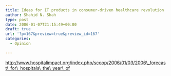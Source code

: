 ```yaml
---
title: Ideas for IT products in consumer-driven healthcare revolution
author: Shahid N. Shah
type: post
date: 2006-01-07T21:15:49+00:00
draft: true
url: '?p=167&preview=true&preview_id=167'
categories:
  - Opinion

---
```

http://www.hospitalimpact.org/index.php/scoop/2006/01/03/2006\_forecast\_for\_hospitals\_the\_year\_of